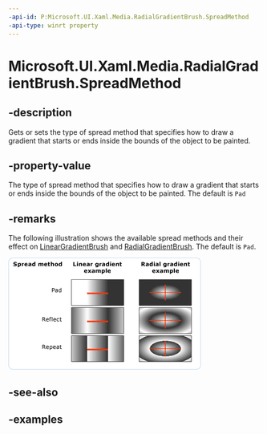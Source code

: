 ```yaml
---
-api-id: P:Microsoft.UI.Xaml.Media.RadialGradientBrush.SpreadMethod
-api-type: winrt property
---
```


# Microsoft.UI.Xaml.Media.RadialGradientBrush.SpreadMethod

<!--
public Windows.UI.Xaml.Media.GradientSpreadMethod SpreadMethod { get; set; }
-->


## -description
Gets or sets the type of spread method that specifies how to draw a gradient that starts or ends inside the bounds of the object to be painted.

## -property-value
The type of spread method that specifies how to draw a gradient that starts or ends inside the bounds of the object to be painted. The default is `Pad`

## -remarks
The following illustration shows the available spread methods and their effect on [LinearGradientBrush](lineargradientbrush.md) and [RadialGradientBrush](radialgradientbrush.md). The default is `Pad`.

<img alt="Pad, Reflect, and Repeat demonstrated as different GradientSpread settings." src="Images/GradientSpread.png" />

## -see-also

## -examples


